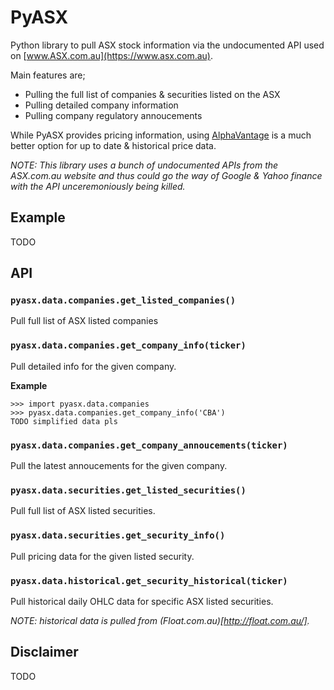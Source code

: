 
# PyASX

Python library to pull ASX stock information via the undocumented API used on
[www.ASX.com.au](https://www.asx.com.au).

Main features are;

 - Pulling the full list of companies & securities listed on the ASX
 - Pulling detailed company information
 - Pulling company regulatory annoucements

While PyASX provides pricing information, using
[AlphaVantage](https://github.com/RomelTorres/alpha_vantage) is a much better
option for up to date & historical price data.

_NOTE: This library uses a bunch of undocumented APIs from the ASX.com.au
website and thus could go the way of Google & Yahoo finance with the API
unceremoniously being killed._

## Example

TODO

## API

### `pyasx.data.companies.get_listed_companies()`

Pull full list of ASX listed companies

### `pyasx.data.companies.get_company_info(ticker)`

Pull detailed info for the given company.

**Example**

    >>> import pyasx.data.companies
    >>> pyasx.data.companies.get_company_info('CBA')
    TODO simplified data pls

### `pyasx.data.companies.get_company_annoucements(ticker)`

Pull the latest annoucements for the given company.

### `pyasx.data.securities.get_listed_securities()`

Pull full list of ASX listed securities.

### `pyasx.data.securities.get_security_info()`

Pull pricing data for the given listed security.

### `pyasx.data.historical.get_security_historical(ticker)`

Pull historical daily OHLC data for specific ASX listed securities.

_NOTE: historical data is pulled from (Float.com.au)[http://float.com.au/]._

## Disclaimer

TODO
